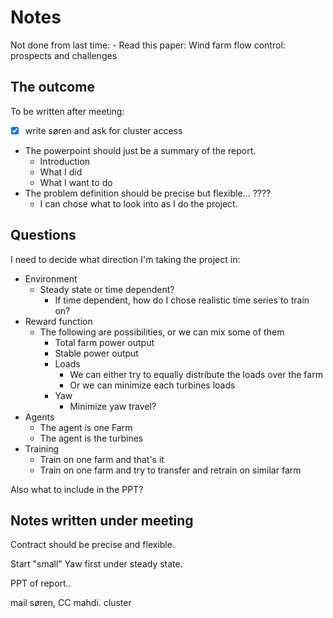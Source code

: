 # Notes
Not done from last time: - Read this paper: Wind farm flow control: prospects and challenges

## The outcome
To be written after meeting:


- [x] write søren and ask for cluster access
-  The powerpoint should just be a summary of the report. 
	- Introduction
	-  What I did
	-  What I want to do
-  The problem definition should be precise but flexible... ????
	- I can chose what to look into as I do the project.



## Questions

I need to decide what direction I'm taking the project in:

- Environment
	- Steady state or time dependent?
		- If time dependent, how do I chose realistic time series to train on?
- Reward function
	- The following are possibilities, or we can mix some of them
		- Total farm power output
		- Stable power output
		- Loads
			- We can either try to equally distribute the loads over the farm
			- Or we can minimize each turbines loads
		- Yaw
			- Minimize yaw travel?
- Agents
	- The agent is one Farm
	- The agent is the turbines
- Training
	- Train on one farm and that's it
	- Train on one farm and try to transfer and retrain on similar farm


Also what to include in the PPT?


## Notes written under meeting
Contract should be precise and flexible.

Start "small"
Yaw first under steady state.


PPT of report..

mail søren, CC mahdi. cluster


